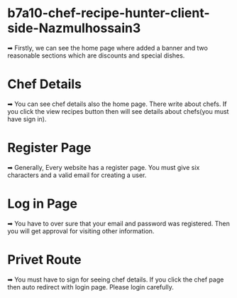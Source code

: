 # b7a10-chef-recipe-hunter-client-side-Nazmulhossain3
➡ Firstly, we can see the home page where added a banner and two reasonable sections which are discounts and special dishes.

# Chef Details

➡ You can see chef details also the home page. There write about chefs. If you click the view recipes button then will see details about chefs(you must have sign in).

# Register Page

➡ Generally, Every website has a register page. You must give six characters and a valid email for creating a user.

# Log in Page

➡ You have to over sure that your email and password was registered. Then you will get approval for visiting other information.

# Privet Route

➡ You must have to sign for seeing chef details. If you click the chef page then auto redirect with login page. Please login carefully.